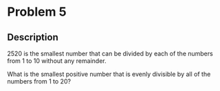 Problem 5
=========

Description
-----------
2520 is the smallest number that can be divided by each of the numbers from 1 to
10 without any remainder.

What is the smallest positive number that is evenly divisible by all of the
numbers from 1 to 20?

